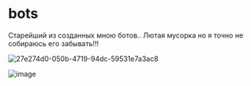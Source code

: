 # bots

Старейший из созданных мною ботов.. Лютая мусорка но я точно не собираюсь его забывать!!!

![27e274d0-050b-4719-94dc-59531e7a3ac8](https://user-images.githubusercontent.com/96372727/193249816-e46224da-30a4-45db-91bd-e96a0e035b83.jpg)

![image](https://user-images.githubusercontent.com/96372727/193249901-348cb99c-862e-40c7-8efb-a345b991d433.png)
